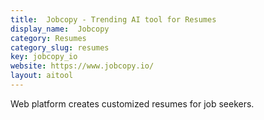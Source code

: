 ```yaml
---
title:  Jobcopy - Trending AI tool for Resumes
display_name:  Jobcopy
category: Resumes
category_slug: resumes
key: jobcopy_io
website: https://www.jobcopy.io/
layout: aitool
---
```


Web platform creates customized resumes for job seekers.
